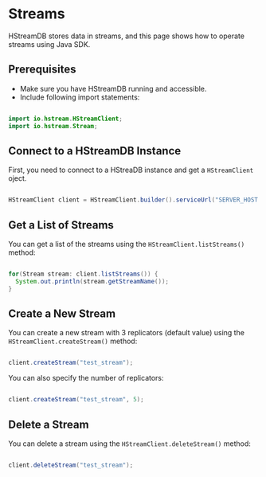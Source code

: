 # Streams

HStreamDB stores data in streams, and this page shows how to operate streams
using Java SDK.

## Prerequisites

- Make sure you have HStreamDB running and accessible.
- Include following import statements:

```java

import io.hstream.HStreamClient;
import io.hstream.Stream;

```

## Connect to a HStreamDB Instance

First, you need to connect to a HStreaDB instance and get a `HStreamClient`
oject.

```java

HStreamClient client = HStreamClient.builder().serviceUrl("SERVER_HOST:SERVER_PORT").build();

```

## Get a List of Streams

You can get a list of the streams using the `HStreamClient.listStreams()`
method:

```java

for(Stream stream: client.listStreams()) {
  System.out.println(stream.getStreamName());
}

```

## Create a New Stream

You can create a new stream with 3 replicators (default value) using the
`HStreamClient.createStream()` method:

```java

client.createStream("test_stream");

```

You can also specify the number of replicators:

```java

client.createStream("test_stream", 5);

```

## Delete a Stream

You can delete a stream using the `HStreamClient.deleteStream()` method:

```java

client.deleteStream("test_stream");

```
